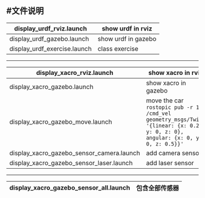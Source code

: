 #文件说明
---
|  display_urdf_rviz.launch           |  show urdf in rviz |
|--|--|
|   display_urdf_gazebo.launch   |    show urdf in gazebo   |
|   display_urdf_exercise.launch | class exercise  |
---
|  display_xacro_rviz.launch |   show xacro in rviz |
|---|---|
|  display_xacro_gazebo.launch  |    show xacro in gazebo   |
|  display_xacro_gazebo_move.launch  |     move the car   <br>   `rostopic pub -r 10 /cmd_vel geometry_msgs/Twist '{linear: {x: 0.2, y: 0, z: 0}, angular: {x: 0, y: 0, z: 0.5}}'` |
|  display_xacro_gazebo_sensor_camera.launch |    add camera sensor |
|  display_xacro_gazebo_sensor_laser.launch |    add laser sensor   |
---
|   display_xacro_gazebo_sensor_all.launch | 包含全部传感器  |
|---|---|

